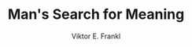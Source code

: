 ---
title: "Man's Search for Meaning"
author: Viktor E. Frankl
coverUrl: https://images-na.ssl-images-amazon.com/images/S/compressed.photo.goodreads.com/books/1535419394i/4069.jpg
---